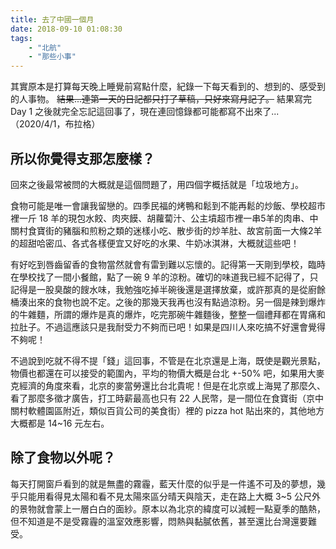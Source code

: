 ```yaml
---
title: 去了中國一個月
date: 2018-09-10 01:08:30
tags:
    - "北航"
    - "那些小事"
---
```

其實原本是打算每天晚上睡覺前寫點什麼，紀錄一下每天看到的、想到的、感受到的人事物。
<del>結果...連第一天的日記都只打了草稿，只好來寫月記了。</del>
結果寫完 Day 1 之後就完全忘記這回事了，現在連回憶錄都可能都寫不出來了...（2020/4/1，布拉格）
<!--more-->
## 所以你覺得支那怎麼樣？
回來之後最常被問的大概就是這個問題了，用四個字概括就是「垃圾地方」。

食物可能是唯一會讓我留戀的。四季民福的烤鴨和鬆到不能再鬆的炒飯、學校超市裡一斤 18 羊的現包水餃、肉夾饃、胡蘿蔔汁、公主墳超市裡一串5羊的肉串、中關村食寶街的豬腦和煎粉之類的迷樣小吃、散步街的炒羊肚、故宮前面一大條2羊的超甜哈密瓜、各式各樣便宜又好吃的水果、牛奶冰淇淋，大概就這些吧！

有好吃到唇齒留香的食物當然就會有雷到難以忘懷的。記得第一天剛到學校，臨時在學校找了一間小餐館，點了一碗 9 羊的涼粉。確切的味道我已經不記得了，只記得是一股臭酸的餿水味，我勉強吃掉半碗後還是選擇放棄，或許那真的是從廚餘桶湊出來的食物也說不定。之後的那幾天我再也沒有點過涼粉。另一個是辣到爆炸的牛雜麵，所謂的爆炸是真的爆炸，吃完那碗牛雜麵後，整整一個禮拜都在胃痛和拉肚子。不過這應該只是我耐受力不夠而已吧！如果是四川人來吃搞不好還會覺得不夠呢！

不過說到吃就不得不提「錢」這回事，不管是在北京還是上海，既使是觀光景點，物價也都還在可以接受的範圍內，平均的物價大概是台北 +-50% 吧，如果用大麥克經濟的角度來看，北京的麥當勞還比台北貴呢！但是在北京或上海晃了那麼久、看了那麼多徵才廣告，打工時薪最高也只有 22 人民幣，是一間位在食寶街（京中關村軟體園區附近，類似百貨公司的美食街）裡的 pizza hot 貼出來的，其他地方大概都是 14~16 元左右。

## 除了食物以外呢？
每天打開窗戶看到的就是無盡的霧霾，藍天什麼的似乎是一件遙不可及的夢想，幾乎只能用看得見太陽和看不見太陽來區分晴天與陰天，走在路上大概 3~5 公尺外的景物就會蒙上一層白白的面紗。原本以為北京的緯度可以減輕一點夏季的酷熱，但不知道是不是受霧霾的溫室效應影響，悶熱與黏膩依舊，甚至還比台灣還要難受。
